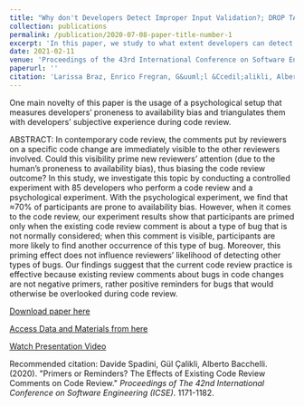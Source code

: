 ```yaml
---
title: "Why don't Developers Detect Improper Input Validation?; DROP TABLE Papers;--"
collection: publications
permalink: /publication/2020-07-08-paper-title-number-1
excerpt: 'In this paper, we study to what extent developers can detect Improper Input Validation (IIV) and investigate underlying reason.'
date: 2021-02-11
venue: 'Proceedings of the 43rd International Conference on Software Engineering (ICSE)'
paperurl: ''
citation: 'Larissa Braz, Enrico Fregran, G&uuml;l &Ccedil;alikli, Alberto Bacchelli. (2021). &quot;Primers or Reminders? The Effects of Existing Code Review Comments on Code Review.&quot; <i>Proceedings of the 42nd International Conference on Software Engineering (ICSE)</i>. 1171-1182.'
---
```

One main novelty of this paper is the usage of a psychological setup that measures developers’ proneness to availability bias and triangulates them with developers’ subjective experience during code review.

ABSTRACT:
In contemporary code review, the comments put by reviewers on a specific code change are immediately visible to the other reviewers involved. Could this visibility prime new reviewers’ attention (due to the human’s proneness to availability bias), thus biasing the code review outcome? In this study, we investigate this topic by conducting a controlled experiment with 85 developers who perform a code review and a psychological experiment. With the psychological experiment, we find that ≈70% of participants are prone to availability bias. However, when it comes to the code review, our experiment results show that participants are primed only when the existing code review comment is about a type of bug that is not normally considered; when this comment is visible, participants are more likely to find another occurrence of this type of bug. Moreover, this priming effect does not influence reviewers’ likelihood of detecting other types of bugs. Our findings suggest that the current code review practice is effective because existing review comments about bugs in code changes are not negative primers, rather positive reminders for bugs that would otherwise be overlooked during code review. 

[Download paper here](http://gulcalikli.github.io/files/priming.pdf)

[Access Data and Materials from here](https://doi.org/10.5281/zenodo.3653856)

[Watch Presentation Video](https://www.youtube.com/watch?v=5HGAZz7N9Uk)

Recommended citation: Davide Spadini, G&uuml;l &Ccedil;alikli, Alberto Bacchelli. (2020). "Primers or Reminders? The Effects of Existing Code Review Comments on Code Review." <i>Proceedings of The 42nd International Conference on Software Engineering (ICSE)</i>. 1171-1182.
